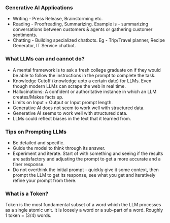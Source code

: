 ### Generative AI Applications
- Writing - Press Release, Brainstorming etc.
- Reading - Proofreading, Summarizing. Example is - summarizing conversations between customers & agents or gathering customer sentiments.
- Chatting - Building specialized chatbots. Eg - Trip/Travel planner, Recipe Generator, IT Service chatbot.


### What LLMs can and cannot do?
- A mental framework is to ask a fresh college graduate on if they would be able to follow the instructions in the prompt to complete the task.
- Knowledge Cutoff (knowledge upto a certain date) for LLMs. Even though modern LLMs can scrape the web in real time.
- Hallucinations: A confident or authoritative instance in which an LLM creates/Makes facts up.
- Limits on Input + Output or Input prompt length.
- Generative AI does not seem to work well with structured data.
- Generative AI seems to work well with structured data.
- LLMs could reflect biases in the text that it learned from.


### Tips on Prompting LLMs
- Be detailed and specific.
- Guide the model to think through its answer.
- Experiment and iterate. Start of with something and seeing if the results are satisfactory and adjusting the prompt to get a more accurate and a finer response.
- Do not overthink the initial prompt - quickly give it some context, then prompt the LLM to get its response, see what you get and iteratively refine your prompt from there.


### What is a Token?
Token is the most fundamental subset of a word which the LLM processes as a single atomic unit. It is loosely a word or a sub-part of a word. Roughly 1 token = (3/4) words.